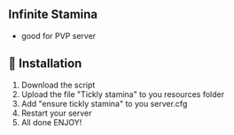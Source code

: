 ## Infinite Stamina
- good for PVP server

## 💾 Installation
1. Download the script
2. Upload the file "Tickly stamina" to you resources folder
3. Add "ensure tickly stamina" to you server.cfg
4. Restart your server
5. All done ENJOY!
